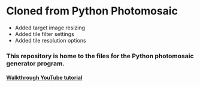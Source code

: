 # Cloned from Python Photomosaic
- Added target image resizing
- Added tile filter settings
- Added tile resolution options

### This repository is home to the files for the Python photomosaic generator program.

#### [Walkthrough YouTube tutorial](https://youtu.be/BRZN-GF4esU)
